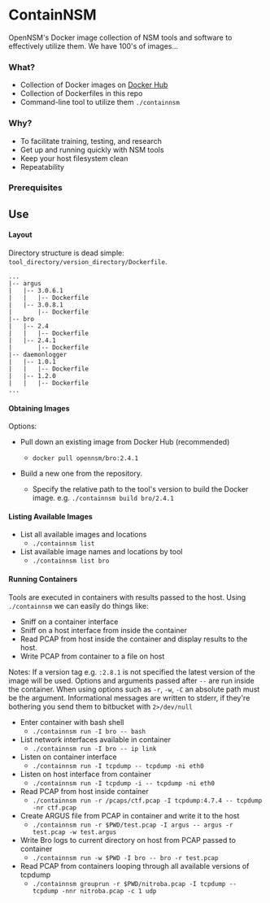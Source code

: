 # ContainNSM
OpenNSM's Docker image collection of NSM tools and software to effectively utilize them. We have 100's of images...

### What?
* Collection of Docker images on [Docker Hub](https://hub.docker.com/u/opennsm/)
* Collection of Dockerfiles in this repo
* Command-line tool to utilize them `./containnsm`

### Why?
* To facilitate training, testing, and research
* Get up and running quickly with NSM tools
* Keep your host filesystem clean
* Repeatability

### Prerequisites

## Use

#### Layout
Directory structure is dead simple: `tool_directory/version_directory/Dockerfile`.

```
...
|-- argus
|   |-- 3.0.6.1
|   |   |-- Dockerfile
|   |-- 3.0.8.1
|       |-- Dockerfile
|-- bro
|   |-- 2.4
|   |   |-- Dockerfile
|   |-- 2.4.1
|       |-- Dockerfile
|-- daemonlogger
|   |-- 1.0.1
|   |   |-- Dockerfile
|   |-- 1.2.0
|   |   |-- Dockerfile
...
```

#### Obtaining Images

Options:

* Pull down an existing image from Docker Hub (recommended)
  * `docker pull opennsm/bro:2.4.1`

* Build a new one from the repository.

  * Specify the relative path to the tool's version to build the Docker image.
    e.g. `./containnsm build bro/2.4.1`

#### Listing Available Images

* List all available images and locations
  * `./containnsm list`
* List available image names and locations by tool
  * `./containnsm list bro`

#### Running Containers

Tools are executed in containers with results passed to the host.
Using `./containnsm` we can easily do things like:

* Sniff on a container interface 
* Sniff on a host interface from inside the container
* Read PCAP from host inside the container and display results to the host.
* Write PCAP from container to a file on host

Notes: If a version tag e.g. `:2.8.1` is not specified the latest version of the image
will be used.
Options and arguments passed after `--` are run inside the container.
When using options such as `-r`, `-w`, `-C` an absolute path must be the
argument. Informational messages are written to stderr, if they're bothering you
send them to bitbucket with `2>/dev/null` 

* Enter container with bash shell
  * `./containnsm run -I bro -- bash`
* List network interfaces available in container
  * `./containnsm run -I bro -- ip link`
* Listen on container interface
  * `./containnsm run -I tcpdump -- tcpdump -ni eth0`
* Listen on host interface from container
  * `./containnsm run -I tcpdump -i -- tcpdump -ni eth0`
* Read PCAP from host inside container  
  * `./containnsm run -r /pcaps/ctf.pcap -I tcpdump:4.7.4 -- tcpdump -nr ctf.pcap`
* Create ARGUS file from PCAP in container and write it to the host 
  * `./containnsm run -r $PWD/test.pcap -I argus -- argus -r test.pcap -w test.argus`
* Write Bro logs to current directory on host from PCAP passed to container
  * `./containnsm run -w $PWD -I bro -- bro -r test.pcap`
* Read PCAP from containers looping through all available versions of tcpdump
  * `./containnsm grouprun -r $PWD/nitroba.pcap -I tcpdump -- tcpdump -nnr nitroba.pcap -c 1 udp`

